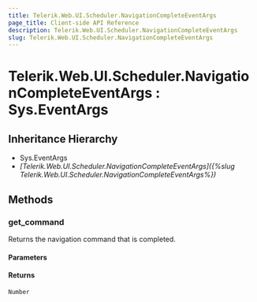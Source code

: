 ```yaml
---
title: Telerik.Web.UI.Scheduler.NavigationCompleteEventArgs
page_title: Client-side API Reference
description: Telerik.Web.UI.Scheduler.NavigationCompleteEventArgs
slug: Telerik.Web.UI.Scheduler.NavigationCompleteEventArgs
---
```


# Telerik.Web.UI.Scheduler.NavigationCompleteEventArgs : Sys.EventArgs

## Inheritance Hierarchy

* Sys.EventArgs
* *[Telerik.Web.UI.Scheduler.NavigationCompleteEventArgs]({%slug Telerik.Web.UI.Scheduler.NavigationCompleteEventArgs%})*


## Methods

### get_command

Returns the navigation command that is completed.

#### Parameters

#### Returns

`Number`

